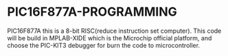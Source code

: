 # PIC16F877A-PROGRAMMING
PIC16F877A  this is a 8-bit RISC(reduce instruction set computer). This code will be build in MPLAB-XIDE which is the Microchip official platform, and choose the PIC-KIT3 debugger for burn the code to microcontroller.
